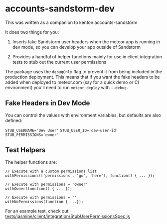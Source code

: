 # accounts-sandstorm-dev

This was written as a companion to kenton:accounts-sandstorm

It does two things for you:

1. Inserts fake Sandstorm user headers when the meteor app is running in dev
   mode, so you can develop your app outside of Sandstorm

2. Provides a handful of helper functions mainly for use in client integration
   tests to stub out the current user permissions

The package uses the `debugOnly` flag to prevent it from being included in the production deployment. This means that if you want the fake headers to be added when deployed to meteor.com (say for a quick demo or CI environment) you'll need to run `meteor deploy` with `--debug`.

## Fake Headers in Dev Mode

You can control the values with environment variables, but defaults are also defined:

`STUB_USERNAME='Dev User'`
`STUB_USER_ID='dev-user-id'`
`STUB_PERMISSIONS='owner'`

## Test Helpers

The helper functions are:

```
// Execute with a custom permissions list
withPermissions(['permissions', 'go', 'here'], function() { ... });

// Execute with permissions = 'owner'
withOwner(function() { ... });

// Execute with permissions = ''
withNoPermissions(function { ...});
```

For an example test, check out [tests/jasmine/client/integration/StubUserPermissionsSpec.js](/tests/jasmine/client/integration/StubUserPermissionsSpec.js)
